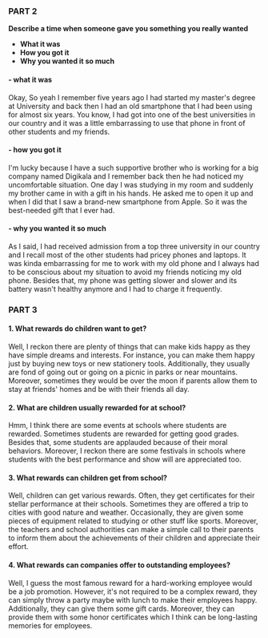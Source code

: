 ### PART 2

**Describe a time when someone gave you something you really wanted**
- **What it was**
- **How you got it**
- **Why you wanted it so much**

#### - what it was
Okay, So yeah I remember five years ago I had started my master's degree at University and back then I had an old smartphone that I had been using for almost six years. You know, I had got into one of the best universities in our country and it was a little embarrassing to use that phone in front of other students and my friends.

#### - how you got it
I'm lucky because I have a such supportive brother who is working for a big company named Digikala and I remember back then he had noticed my uncomfortable situation. One day I was studying in my room and suddenly my brother came in with a gift in his hands. He asked me to open it up and when I did that I saw a brand-new smartphone from Apple. So it was the best-needed gift that I ever had.

#### - why you wanted it so much
As I said, I had received admission from a top three university in our country and I recall most of the other students had pricey phones and laptops. It was kinda embarrassing for me to work with my old phone and I always had to be conscious about my situation to avoid my friends noticing my old phone. Besides that, my phone was getting slower and slower and its battery wasn't healthy anymore and I had to charge it frequently.

### PART 3

#### 1. **What rewards do children want to get?**
Well, I reckon there are plenty of things that can make kids happy as they have simple dreams and interests. For instance, you can make them happy just by buying new toys or new stationery tools. Additionally, they usually are fond of going out or going on a picnic in parks or near mountains. Moreover, sometimes they would be over the moon if parents allow them to stay at friends' homes and be with their friends all day.


#### 2. **What are children usually rewarded for at school?**
Hmm, I think there are some events at schools where students are rewarded. Sometimes students are rewarded for getting good grades. Besides that, some students are applauded because of their moral behaviors. Moreover, I reckon there are some festivals in schools where students with the best performance and show will are appreciated too.


#### 3. **What rewards can children get from school?**
Well, children can get various rewards. Often, they get certificates for their stellar performance at their schools. Sometimes they are offered a trip to cities with good nature and weather. Occasionally, they are given some pieces of equipment related to studying or other stuff like sports. Moreover, the teachers and school authorities can make a simple call to their parents to inform them about the achievements of their children and appreciate their effort.


#### 4. **What rewards can companies offer to outstanding employees?**
Well, I guess the most famous reward for a hard-working employee would be a job promotion. However, it's not required to be a complex reward, they can simply throw a party maybe with lunch to make their employees happy. Additionally, they can give them some gift cards. Moreover, they can provide them with some honor certificates which I think can be long-lasting memories for employees.